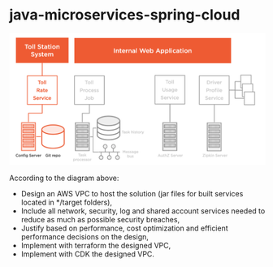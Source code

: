# java-microservices-spring-cloud

![image info](./application_design.png)

According to the diagram above:

- Design an AWS VPC to host the solution (jar files for built services located in */target folders),
- Include all network, security, log and shared account services needed to reduce as much as possible security breaches,
- Justify based on performance, cost optimization and efficient performance decisions on the design,
- Implement with terraform the designed VPC,
- Implement with CDK the designed VPC.